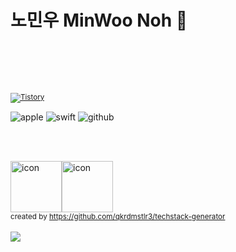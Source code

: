 # 노민우 MinWoo Noh 
<!--
#### ✉︎ redalsdn7@naver.com 
<!-- | [🫧 instagram](https://www.instagram.com/iamminuco/) -->
<!-- [🫧 velog](https://velog.io/@mincodin)   -->
<!--| [🫧 PORTFOLIO](https://dev-moon.notion.site/) -->
</br>

<!-- 
 #### Allen School 16nd 
- iOS Developer
- 2022.12 - 2023.02
-->

<!--
####  Skills 
<img src="https://img.shields.io/badge/Swift-494949?style=flat-square&logo=Swift&logoColor=white"> <img src="https://img.shields.io/badge/iOS-494949?style=flat-square&logo=iOS&logoColor=white"> <img src="https://img.shields.io/badge/Xcode-494949?style=flat-square&logo=Xcode&logoColor=white"> <img src="https://img.shields.io/badge/Figma-494949?style=flat-square&logo=Figma&logoColor=white"> <img src="https://img.shields.io/badge/Git-494949?style=flat-square&logo=Git&logoColor=white">
<br/>
-->
</br></br>
<!-- [![Solved.ac 프로필](http://mazassumnida.wtf/api/generate_badge?boj=ansek217)](https://solved.ac/ansek217) -->
    
<!-- [![solved.ac](http://mazandi.herokuapp.com/api?handle=ansek217&theme=dark)](https://solved.ac/ansek217/) -->
    
<!-- [![Anurag's github stats](https://github-readme-stats.vercel.app/api?username=dayo2n)](https://github.com/anuraghazra/github-readme-stats) -->

<sub> <a href="https://itminco.tistory.com/" target="_blank"><img alt="Tistory" src ="https://img.shields.io/badge/Tistory-FFFFFF?&style=for-the-badge&logo=Tistory&logoColor=black"/></a></sub>

<!--  <sub> <a href="https://velog.io/@mincodin/series" target="_blank"><img alt="Velog" src ="https://img.shields.io/badge/Velog-254d41?&style=for-the-badge&logo=Velog&logoColor=#20C997"/></a></sub> -->
 
<!-- ios, seift, github -->
<div>
<!--     <img alt="apple" src ="https://img.shields.io/badge/iOS-FFFFFF?&style=for-the-badge&logo=Apple&logoColor=black"/>  
    <img alt="swift" src ="https://img.shields.io/badge/swift-F05138.svg?&style=for-the-badge&logo=Swift&logoColor=white"/> 
    <img alt="github" src ="https://img.shields.io/badge/github-000000.svg?&style=for-the-badge&logo=Github&logoColor=white"/> -->

 <img alt="apple" src ="https://img.shields.io/badge/iOS-494949?&style=for-the-badge&logo=Apple&logoColor=black"/>  
 <img alt="swift" src ="https://img.shields.io/badge/swift-494949.svg?&style=for-the-badge&logo=Swift&logoColor=white"/> 
 <img alt="github" src ="https://img.shields.io/badge/github-494949.svg?&style=for-the-badge&logo=Github&logoColor=white"/>

<br/>

</br></br>

<!-- 큰 아이콘  -->
<div style="display: flex; align-items: flex-start;">
    <img src="https://techstack-generator.vercel.app/swift-icon.svg" alt="icon" width="82" height="82" />
    <img src="https://techstack-generator.vercel.app/github-icon.svg" alt="icon" width="82" height="82" />
</div>
  <sub>created by <a href="https://github.com/qkrdmstlr3/techstack-generator" target="_blank">https://github.com/qkrdmstlr3/techstack-generator</a></sub>
</div>

<!-- 아이콘 git -->
<br/>
<a href="https://hits.seeyoufarm.com">
<img src="https://hits.seeyoufarm.com/api/count/incr/badge.svg?url=https%3A%2F%2Fgithub.com%2Fday2on&count_bg=%23B0B0B0&title_bg=%23555555&icon=github.svg&icon_color=%23FFFFFF&title=welcome:)&edge_flat=true"/>
</a>
 
